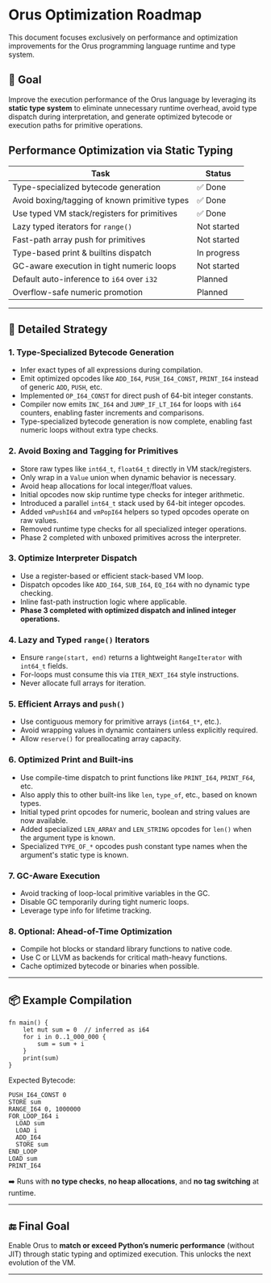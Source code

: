 # Orus Optimization Roadmap

This document focuses exclusively on performance and optimization improvements for the Orus programming language runtime and type system.

## 🎯 Goal

Improve the execution performance of the Orus language by leveraging its **static type system** to eliminate unnecessary runtime overhead, avoid type dispatch during interpretation, and generate optimized bytecode or execution paths for primitive operations.

## Performance Optimization via Static Typing

| Task                                          | Status      |
| --------------------------------------------- | ----------- |
| Type-specialized bytecode generation          | ✅ Done |
| Avoid boxing/tagging of known primitive types | ✅ Done |
| Use typed VM stack/registers for primitives   | ✅ Done |
| Lazy typed iterators for `range()`            | Not started |
| Fast-path array push for primitives           | Not started |
| Type-based print & builtins dispatch          | In progress |
| GC-aware execution in tight numeric loops     | Not started |
| Default auto-inference to `i64` over `i32`    | Planned     |
| Overflow-safe numeric promotion               | Planned     |

---

## 🔧 Detailed Strategy

### 1. Type-Specialized Bytecode Generation

* Infer exact types of all expressions during compilation.
* Emit optimized opcodes like `ADD_I64`, `PUSH_I64_CONST`, `PRINT_I64` instead of generic `ADD`, `PUSH`, etc.
* Implemented `OP_I64_CONST` for direct push of 64-bit integer constants.
* Compiler now emits `INC_I64` and `JUMP_IF_LT_I64` for loops with `i64` counters, enabling faster increments and comparisons.
* Type-specialized bytecode generation is now complete, enabling fast numeric loops without extra type checks.

### 2. Avoid Boxing and Tagging for Primitives

* Store raw types like `int64_t`, `float64_t` directly in VM stack/registers.
* Only wrap in a `Value` union when dynamic behavior is necessary.
* Avoid heap allocations for local integer/float values.
* Initial opcodes now skip runtime type checks for integer arithmetic.
* Introduced a parallel `int64_t` stack used by 64-bit integer opcodes.
* Added `vmPushI64` and `vmPopI64` helpers so typed opcodes operate on raw values.
* Removed runtime type checks for all specialized integer operations.
* Phase 2 completed with unboxed primitives across the interpreter.

### 3. Optimize Interpreter Dispatch

* Use a register-based or efficient stack-based VM loop.
* Dispatch opcodes like `ADD_I64`, `SUB_I64`, `EQ_I64` with no dynamic type checking.
* Inline fast-path instruction logic where applicable.
* **Phase 3 completed with optimized dispatch and inlined integer operations.**

### 4. Lazy and Typed `range()` Iterators

* Ensure `range(start, end)` returns a lightweight `RangeIterator` with `int64_t` fields.
* For-loops must consume this via `ITER_NEXT_I64` style instructions.
* Never allocate full arrays for iteration.

### 5. Efficient Arrays and `push()`

* Use contiguous memory for primitive arrays (`int64_t*`, etc.).
* Avoid wrapping values in dynamic containers unless explicitly required.
* Allow `reserve()` for preallocating array capacity.

### 6. Optimized Print and Built-ins

* Use compile-time dispatch to print functions like `PRINT_I64`, `PRINT_F64`, etc.
* Also apply this to other built-ins like `len`, `type_of`, etc., based on known types.
* Initial typed print opcodes for numeric, boolean and string values are now available.
* Added specialized `LEN_ARRAY` and `LEN_STRING` opcodes for `len()` when the argument type is known.
* Specialized `TYPE_OF_*` opcodes push constant type names when the argument's static type is known.

### 7. GC-Aware Execution

* Avoid tracking of loop-local primitive variables in the GC.
* Disable GC temporarily during tight numeric loops.
* Leverage type info for lifetime tracking.

### 8. Optional: Ahead-of-Time Optimization

* Compile hot blocks or standard library functions to native code.
* Use C or LLVM as backends for critical math-heavy functions.
* Cache optimized bytecode or binaries when possible.

---

## 📦 Example Compilation

```orus
fn main() {
    let mut sum = 0  // inferred as i64
    for i in 0..1_000_000 {
        sum = sum + i
    }
    print(sum)
}
```

Expected Bytecode:

```
PUSH_I64_CONST 0
STORE sum
RANGE_I64 0, 1000000
FOR_LOOP_I64 i
  LOAD sum
  LOAD i
  ADD_I64
  STORE sum
END_LOOP
LOAD sum
PRINT_I64
```

➡️ Runs with **no type checks**, **no heap allocations**, and **no tag switching** at runtime.

---

## 🔚 Final Goal

Enable Orus to **match or exceed Python’s numeric performance** (without JIT) through static typing and optimized execution. This unlocks the next evolution of the VM.

---
